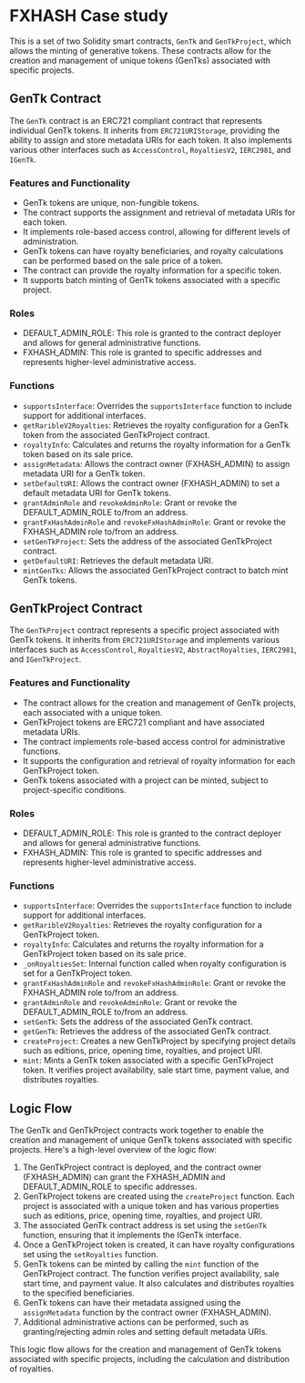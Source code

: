 # FXHASH Case study

This is a set of two Solidity smart contracts, `GenTk` and `GenTkProject`, which allows the minting of generative tokens. These contracts allow for the creation and management of unique tokens (GenTks) associated with specific projects.

## GenTk Contract

The `GenTk` contract is an ERC721 compliant contract that represents individual GenTk tokens. It inherits from `ERC721URIStorage`, providing the ability to assign and store metadata URIs for each token. It also implements various other interfaces such as `AccessControl`, `RoyaltiesV2`, `IERC2981`, and `IGenTk`.

### Features and Functionality

- GenTk tokens are unique, non-fungible tokens.
- The contract supports the assignment and retrieval of metadata URIs for each token.
- It implements role-based access control, allowing for different levels of administration.
- GenTk tokens can have royalty beneficiaries, and royalty calculations can be performed based on the sale price of a token.
- The contract can provide the royalty information for a specific token.
- It supports batch minting of GenTk tokens associated with a specific project.

### Roles

- DEFAULT_ADMIN_ROLE: This role is granted to the contract deployer and allows for general administrative functions.
- FXHASH_ADMIN: This role is granted to specific addresses and represents higher-level administrative access.

### Functions

- `supportsInterface`: Overrides the `supportsInterface` function to include support for additional interfaces.
- `getRaribleV2Royalties`: Retrieves the royalty configuration for a GenTk token from the associated GenTkProject contract.
- `royaltyInfo`: Calculates and returns the royalty information for a GenTk token based on its sale price.
- `assignMetadata`: Allows the contract owner (FXHASH_ADMIN) to assign metadata URI for a GenTk token.
- `setDefaultURI`: Allows the contract owner (FXHASH_ADMIN) to set a default metadata URI for GenTk tokens.
- `grantAdminRole` and `revokeAdminRole`: Grant or revoke the DEFAULT_ADMIN_ROLE to/from an address.
- `grantFxHashAdminRole` and `revokeFxHashAdminRole`: Grant or revoke the FXHASH_ADMIN role to/from an address.
- `setGenTkProject`: Sets the address of the associated GenTkProject contract.
- `getDefaultURI`: Retrieves the default metadata URI.
- `mintGenTks`: Allows the associated GenTkProject contract to batch mint GenTk tokens.

## GenTkProject Contract

The `GenTkProject` contract represents a specific project associated with GenTk tokens. It inherits from `ERC721URIStorage` and implements various interfaces such as `AccessControl`, `RoyaltiesV2`, `AbstractRoyalties`, `IERC2981`, and `IGenTkProject`.

### Features and Functionality

- The contract allows for the creation and management of GenTk projects, each associated with a unique token.
- GenTkProject tokens are ERC721 compliant and have associated metadata URIs.
- The contract implements role-based access control for administrative functions.
- It supports the configuration and retrieval of royalty information for each GenTkProject token.
- GenTk tokens associated with a project can be minted, subject to project-specific conditions.

### Roles

- DEFAULT_ADMIN_ROLE: This role is granted to the contract deployer and allows for general administrative functions.
- FXHASH_ADMIN: This role is granted to specific addresses and represents higher-level administrative access.

### Functions

- `supportsInterface`: Overrides the `supportsInterface` function to include support for additional interfaces.
- `getRaribleV2Royalties`: Retrieves the royalty configuration for a GenTkProject token.
- `royaltyInfo`: Calculates and returns the royalty information for a GenTkProject token based on its sale price.
- `_onRoyaltiesSet`: Internal function called when royalty configuration is set for a GenTkProject token.
- `grantFxHashAdminRole` and `revokeFxHashAdminRole`: Grant or revoke the FXHASH_ADMIN role to/from an address.
- `grantAdminRole` and `revokeAdminRole`: Grant or revoke the DEFAULT_ADMIN_ROLE to/from an address.
- `setGenTk`: Sets the address of the associated GenTk contract.
- `getGenTk`: Retrieves the address of the associated GenTk contract.
- `createProject`: Creates a new GenTkProject by specifying project details such as editions, price, opening time, royalties, and project URI.
- `mint`: Mints a GenTk token associated with a specific GenTkProject token. It verifies project availability, sale start time, payment value, and distributes royalties.

## Logic Flow

The GenTk and GenTkProject contracts work together to enable the creation and management of unique GenTk tokens associated with specific projects. Here's a high-level overview of the logic flow:

1. The GenTkProject contract is deployed, and the contract owner (FXHASH_ADMIN) can grant the FXHASH_ADMIN and DEFAULT_ADMIN_ROLE to specific addresses.
2. GenTkProject tokens are created using the `createProject` function. Each project is associated with a unique token and has various properties such as editions, price, opening time, royalties, and project URI.
3. The associated GenTk contract address is set using the `setGenTk` function, ensuring that it implements the IGenTk interface.
4. Once a GenTkProject token is created, it can have royalty configurations set using the `setRoyalties` function.
5. GenTk tokens can be minted by calling the `mint` function of the GenTkProject contract. The function verifies project availability, sale start time, and payment value. It also calculates and distributes royalties to the specified beneficiaries.
6. GenTk tokens can have their metadata assigned using the `assignMetadata` function by the contract owner (FXHASH_ADMIN).
7. Additional administrative actions can be performed, such as granting/rejecting admin roles and setting default metadata URIs.

This logic flow allows for the creation and management of GenTk tokens associated with specific projects, including the calculation and distribution of royalties.
